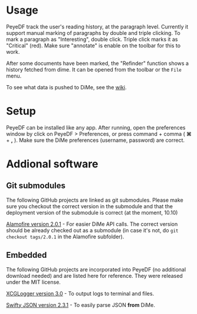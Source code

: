 # Usage

PeyeDF track the user's reading history, at the paragraph level. Currently it support manual marking of paragraphs by double and triple clicking. To mark a paragraph as "Interesting", double click. Triple click marks it as "Critical" (red). Make sure "annotate" is enable on the toolbar for this to work.

After some documents have been marked, the "Refinder" function shows a history fetched from dime. It can be opened from the toolbar or the `File` menu.

To see what data is pushed to DiMe, see the [wiki](https://github.com/HIIT/PeyeDF/wiki/Data-Format).

# Setup

PeyeDF can be installed like any app. After running, open the preferences window by click on PeyeDF > Preferences, or press command + comma ( **&#8984;** + **,** ). Make sure the DiMe preferences (username, password) are correct.

# Addional software

## Git submodules

The following GitHub projects are linked as git submodules. Please make sure you checkout the correct version in the submodule and that the deployment version of the submodule is correct (at the moment, 10.10)

[Alamofire version 2.0.1](https://github.com/Alamofire/Alamofire/releases/tag/2.0.1) - For easier DiMe API calls. The correct version should be already checked out as a submodule (in case it's not, do `git checkout tags/2.0.1` in the Alamofire subfolder).

## Embedded

The following GitHub projects are incorporated into PeyeDF (no additional download needed) and are listed here for reference. They were released under the MIT license.

[XCGLogger version 3.0](https://github.com/DaveWoodCom/XCGLogger/releases/tag/Version_3.0) - To output logs to terminal and files.

[Swifty JSON version 2.3.1](https://github.com/SwiftyJSON/SwiftyJSON/releases/tag/2.3.1) - To easily parse JSON **from** DiMe.
